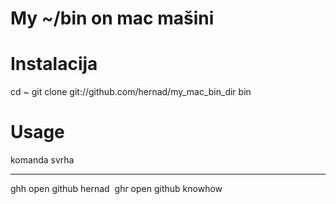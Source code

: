 # My ~/bin on mac mašini

# Instalacija

  cd ~
  git clone git://github.com/hernad/my_mac_bin_dir bin

# Usage

 komanda   svrha              
--------- -------------------------------- 
ghh       open github hernad  
ghr       open github knowhow 
